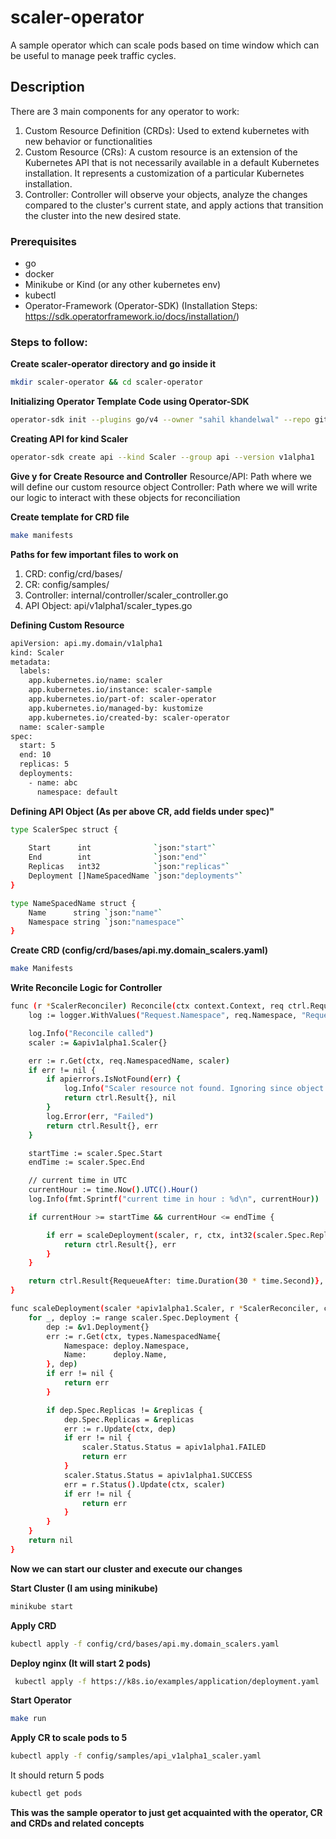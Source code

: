 # scaler-operator
A sample operator which can scale pods based on time window which can be useful to manage peek traffic cycles.

## Description
There are 3 main components for any operator to work:
1. Custom Resource Definition (CRDs): Used to extend kubernetes with new behavior or functionalities
2. Custom Resource (CRs): A custom resource is an extension of the Kubernetes API that is not necessarily available in a default Kubernetes installation. It represents a customization of a particular Kubernetes installation.
3. Controller: Controller will observe your objects, analyze the changes compared to the cluster's current state, and apply actions that transition the cluster into the new desired state.

### Prerequisites
- go
- docker
- Minikube or Kind (or any other kubernetes env)
- kubectl
- Operator-Framework (Operator-SDK) (Installation Steps: https://sdk.operatorframework.io/docs/installation/)

### Steps to follow:

**Create scaler-operator directory and go inside it**
```sh
mkdir scaler-operator && cd scaler-operator
```

**Initializing Operator Template Code using Operator-SDK**
```sh
operator-sdk init --plugins go/v4 --owner "sahil khandelwal" --repo github.com/khandelwalsahil/scaler-operator
```

**Creating API for kind Scaler**
```sh
operator-sdk create api --kind Scaler --group api --version v1alpha1
```
**Give y for Create Resource and Controller**
Resource/API: Path where we will define our custom resource object
Controller: Path where we will write our logic to interact with these objects for reconciliation

**Create template for CRD file**
```sh
make manifests
```

**Paths for few important files to work on**
1. CRD: config/crd/bases/
2. CR: config/samples/
3. Controller: internal/controller/scaler_controller.go
4. API Object: api/v1alpha1/scaler_types.go

**Defining Custom Resource**
```sh
apiVersion: api.my.domain/v1alpha1
kind: Scaler
metadata:
  labels:
    app.kubernetes.io/name: scaler
    app.kubernetes.io/instance: scaler-sample
    app.kubernetes.io/part-of: scaler-operator
    app.kubernetes.io/managed-by: kustomize
    app.kubernetes.io/created-by: scaler-operator
  name: scaler-sample
spec:
  start: 5
  end: 10
  replicas: 5
  deployments:
    - name: abc
      namespace: default
```

**Defining API Object (As per above CR, add fields under spec)"**
```sh
type ScalerSpec struct {
	
	Start      int              `json:"start"`
	End        int              `json:"end"`
	Replicas   int32            `json:"replicas"`
	Deployment []NameSpacedName `json:"deployments"`
}

type NameSpacedName struct {
	Name      string `json:"name"`
	Namespace string `json:"namespace"`
}
```

**Create CRD (config/crd/bases/api.my.domain_scalers.yaml)**
```sh
make Manifests
```

**Write Reconcile Logic for Controller**
```sh
func (r *ScalerReconciler) Reconcile(ctx context.Context, req ctrl.Request) (ctrl.Result, error) {
	log := logger.WithValues("Request.Namespace", req.Namespace, "Request.Name", req.Name)

	log.Info("Reconcile called")
	scaler := &apiv1alpha1.Scaler{}

	err := r.Get(ctx, req.NamespacedName, scaler)
	if err != nil {
		if apierrors.IsNotFound(err) {
			log.Info("Scaler resource not found. Ignoring since object must be deleted.")
			return ctrl.Result{}, nil
		}
		log.Error(err, "Failed")
		return ctrl.Result{}, err
	}

	startTime := scaler.Spec.Start
	endTime := scaler.Spec.End

	// current time in UTC
	currentHour := time.Now().UTC().Hour()
	log.Info(fmt.Sprintf("current time in hour : %d\n", currentHour))

	if currentHour >= startTime && currentHour <= endTime {

		if err = scaleDeployment(scaler, r, ctx, int32(scaler.Spec.Replicas)); err != nil {
			return ctrl.Result{}, err
		}
	}

	return ctrl.Result{RequeueAfter: time.Duration(30 * time.Second)}, nil
}

func scaleDeployment(scaler *apiv1alpha1.Scaler, r *ScalerReconciler, ctx context.Context, replicas int32) error {
	for _, deploy := range scaler.Spec.Deployment {
		dep := &v1.Deployment{}
		err := r.Get(ctx, types.NamespacedName{
			Namespace: deploy.Namespace,
			Name:      deploy.Name,
		}, dep)
		if err != nil {
			return err
		}

		if dep.Spec.Replicas != &replicas {
			dep.Spec.Replicas = &replicas
			err := r.Update(ctx, dep)
			if err != nil {
				scaler.Status.Status = apiv1alpha1.FAILED
				return err
			}
			scaler.Status.Status = apiv1alpha1.SUCCESS
			err = r.Status().Update(ctx, scaler)
			if err != nil {
				return err
			}
		}
	}
	return nil
}
```

**Now we can start our cluster and execute our changes**

**Start Cluster (I am using minikube)**
```sh
minikube start
```

**Apply CRD**
```sh
kubectl apply -f config/crd/bases/api.my.domain_scalers.yaml
```

**Deploy nginx (It will start 2 pods)**
```sh
 kubectl apply -f https://k8s.io/examples/application/deployment.yaml
```

**Start Operator**
```sh
make run
```

**Apply CR to scale pods to 5**
```sh
kubectl apply -f config/samples/api_v1alpha1_scaler.yaml
```

It should return 5 pods
```sh
kubectl get pods
```

**This was the sample operator to just get acquainted with the operator, CR and CRDs and related concepts**
